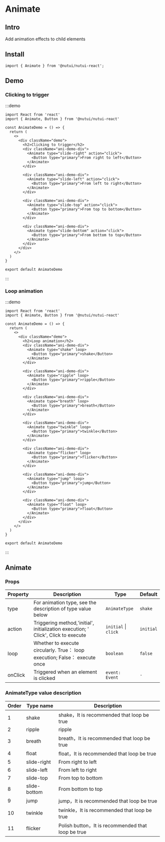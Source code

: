 # Animate

## Intro

Add animation effects to child elements

## Install

```tsx
import { Animate } from '@nutui/nutui-react';
```

## Demo

### Clicking to trigger

:::demo

```tsx
import React from 'react'
import { Animate, Button } from '@nutui/nutui-react'

const AnimateDemo = () => {
  return (
    <>
      <div className="demo">
        <h2>Clicking to trigger</h2>
        <div className="ani-demo-div">
          <Animate type="slide-right" action="click">
            <Button type="primary">From right to left</Button>
          </Animate>
        </div>

        <div className="ani-demo-div">
          <Animate type="slide-left" action="click">
            <Button type="primary">From left to right</Button>
          </Animate>
        </div>

        <div className="ani-demo-div">
          <Animate type="slide-top" action="click">
            <Button type="primary">From top to bottom</Button>
          </Animate>
        </div>

        <div className="ani-demo-div">
          <Animate type="slide-bottom" action="click">
            <Button type="primary">From bottom to top</Button>
          </Animate>
        </div>
      </div>
    </>
  )
}

export default AnimateDemo
```

:::

### Loop animation

:::demo

```tsx
import React from 'react'
import { Animate, Button } from '@nutui/nutui-react'

const AnimateDemo = () => {
  return (
    <>
      <div className="demo">
        <h2>Loop animation</h2>
        <div className="ani-demo-div">
          <Animate type="shake" loop>
            <Button type="primary">shake</Button>
          </Animate>
        </div>

        <div className="ani-demo-div">
          <Animate type="ripple" loop>
            <Button type="primary">ripple</Button>
          </Animate>
        </div>

        <div className="ani-demo-div">
          <Animate type="breath" loop>
            <Button type="primary">breath</Button>
          </Animate>
        </div>

        <div className="ani-demo-div">
          <Animate type="twinkle" loop>
            <Button type="primary">twinkle</Button>
          </Animate>
        </div>

        <div className="ani-demo-div">
          <Animate type="flicker" loop>
            <Button type="primary">flicker</Button>
          </Animate>
        </div>

        <div className="ani-demo-div">
          <Animate type="jump" loop>
            <Button type="primary">jump</Button>
          </Animate>
        </div>

        <div className="ani-demo-div">
          <Animate type="float" loop>
            <Button type="primary">float</Button>
          </Animate>
        </div>
      </div>
    </>
  )
}

export default AnimateDemo

```

:::

## Animate

### Props

| Property | Description | Type | Default |
| --- | --- | --- | --- |
| type | For animation type, see the description of type value below | `AnimateType` | `shake` |
| action | Triggering method,'initial', initialization execution; ' Click', Click to execute | `initial` \| `click` | `initial` |
| loop | Whether to execute circularly. True： loop execution; False： execute once | `boolean` | `false` |
| onClick | Triggered when an element is clicked | `event: Event` | `-` |

### AnimateType value description

| Order | Type name | Description |
| --- | --- | --- |
| 1 | shake | shake，It is recommended that loop be true |
| 2 | ripple | ripple |
| 3 | breath | breath，It is recommended that loop be true |
| 4 | float | float，It is recommended that loop be true |
| 5 | slide-right | From right to left |
| 6 | slide-left | From left to right |
| 7 | slide-top | From top to bottom |
| 8 | slide-bottom | From bottom to top |
| 9 | jump | jump，It is recommended that loop be true |
| 10 | twinkle | twinkle，It is recommended that loop be true |
| 11 | flicker | Polish button，It is recommended that loop be true |